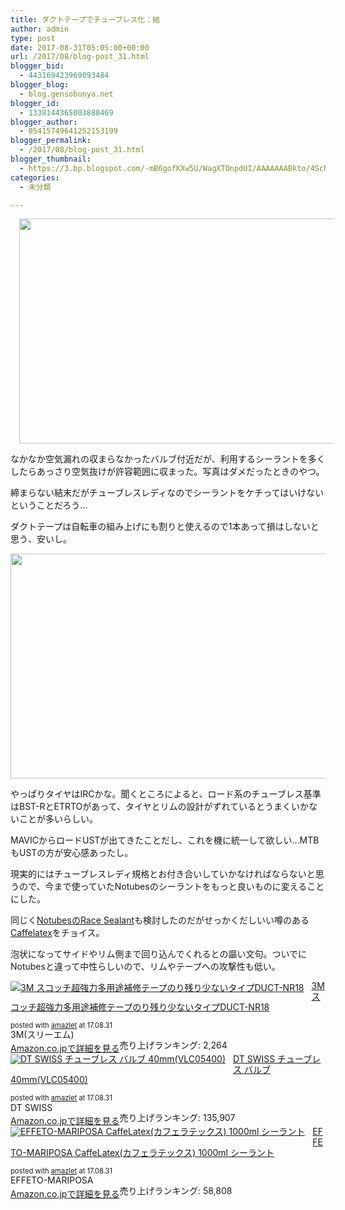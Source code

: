 ```yaml
---
title: ダクトテープでチューブレス化：結
author: admin
type: post
date: 2017-08-31T05:05:00+00:00
url: /2017/08/blog-post_31.html
blogger_bid:
  - 443169423969093484
blogger_blog:
  - blog.gensobunya.net
blogger_id:
  - 1338144365003888469
blogger_author:
  - 05415749641252153199
blogger_permalink:
  - /2017/08/blog-post_31.html
blogger_thumbnail:
  - https://3.bp.blogspot.com/-mB6gofKXw5U/WagXTOnpdUI/AAAAAAABkto/4ScNWcj7EdY60zLXV38PQpJQjO2R2_SugCKgBGAs/s640/DSC_7836.JPG
categories:
  - 未分類

---
```

<div class="separator" style="clear: both; text-align: center;">
  <a href="https://3.bp.blogspot.com/-mB6gofKXw5U/WagXTOnpdUI/AAAAAAABkto/4ScNWcj7EdY60zLXV38PQpJQjO2R2_SugCKgBGAs/s1600/DSC_7836.JPG" imageanchor="1" style="margin-left: 1em; margin-right: 1em;"><img border="0" data-original-height="900" data-original-width="1600" height="360" src="https://blog.gensobunya.net/wp-content/uploads/2017/08/DSC_7836.jpg" width="640" /></a>
</div>

なかなか空気漏れの収まらなかったバルブ付近だが、利用するシーラントを多くしたらあっさり空気抜けが許容範囲に収まった。写真はダメだったときのやつ。

締まらない結末だがチューブレスレディなのでシーラントをケチってはいけないということだろう…

ダクトテープは自転車の組み上げにも割りと使えるので1本あって損はしないと思う、安いし。

<div class="separator" style="clear: both; text-align: center;">
  <img border="0" data-original-height="900" data-original-width="1600" height="360" src="https://blog.gensobunya.net/wp-content/uploads/2017/08/DSC_7854.jpg" width="640" />
</div>

やっぱりタイヤはIRCかな。聞くところによると、ロード系のチューブレス基準はBST-RとETRTOがあって、タイヤとリムの設計がずれているとうまくいかないことが多いらしい。

MAVICからロードUSTが出てきたことだし、これを機に統一して欲しい…MTBもUSTの方が安心感あったし。

現実的にはチューブレスレディ規格とお付き合いしていかなければならないと思うので、今まで使っていたNotubesのシーラントをもっと良いものに変えることにした。

同じく<a href="http://amzn.to/2eshsPc" target="_blank">NotubesのRace Sealant</a>も検討したのだがせっかくだしいい噂のある<a href="http://amzn.to/2xP3z1x" target="_blank">Caffelatex</a>をチョイス。

泡状になってサイドやリム側まで回り込んでくれるとの謳い文句。ついでにNotubesと違って中性らしいので、リムやテープへの攻撃性も低い。



<div class="amazlet-box" style="margin-bottom: 0px;">
  <div class="amazlet-image" style="float: left; margin: 0px 12px 1px 0px;">
    <a href="http://www.amazon.co.jp/exec/obidos/ASIN/B002YMJKT4/gensobunya-22/ref=nosim/" name="amazletlink" target="_blank"><img alt="3M スコッチ超強力多用途補修テープのり残り少ないタイプDUCT-NR18" src="https://images-fe.ssl-images-amazon.com/images/I/51emBofmZdL._SL160_.jpg" style="border: none;" /></a>
  </div>

  <div class="amazlet-info" style="line-height: 120%; margin-bottom: 10px;">
    <div class="amazlet-name" style="line-height: 120%; margin-bottom: 10px;">
<a href="http://www.amazon.co.jp/exec/obidos/ASIN/B002YMJKT4/gensobunya-22/ref=nosim/" name="amazletlink" target="_blank">3M スコッチ超強力多用途補修テープのり残り少ないタイプDUCT-NR18</a></p>
     <div class="amazlet-powered-date" style="font-size: 80%; line-height: 120%; margin-top: 5px;">
  posted with <a href="http://www.amazlet.com/" target="_blank" title="amazlet">amazlet</a> at 17.08.31
</div>

<div class="amazlet-detail">
3M(スリーエム) <br /> 売り上げランキング: 2,264

<div class="amazlet-sub-info" style="float: left;">
<div class="amazlet-link" style="margin-top: 5px;">
  <a href="http://www.amazon.co.jp/exec/obidos/ASIN/B002YMJKT4/gensobunya-22/ref=nosim/" name="amazletlink" target="_blank">Amazon.co.jpで詳細を見る</a>
</div>

  </div>

  <div class="amazlet-footer" style="clear: left;">
  </div>
</div>



<div class="amazlet-box" style="margin-bottom: 0px;">
  <div class="amazlet-image" style="float: left; margin: 0px 12px 1px 0px;">
    <a href="http://www.amazon.co.jp/exec/obidos/ASIN/B01MRK8TB7/gensobunya-22/ref=nosim/" name="amazletlink" target="_blank"><img alt="DT SWISS チューブレス バルブ 40mm(VLC05400)" src="https://images-fe.ssl-images-amazon.com/images/I/31ZqGrKP18L._SL160_.jpg" style="border: none;" /></a>
  </div>

  <div class="amazlet-info" style="line-height: 120%; margin-bottom: 10px;">
    <div class="amazlet-name" style="line-height: 120%; margin-bottom: 10px;">
<a href="http://www.amazon.co.jp/exec/obidos/ASIN/B01MRK8TB7/gensobunya-22/ref=nosim/" name="amazletlink" target="_blank">DT SWISS チューブレス バルブ 40mm(VLC05400)</a></p>

<div class="amazlet-powered-date" style="font-size: 80%; line-height: 120%; margin-top: 5px;">
  posted with <a href="http://www.amazlet.com/" target="_blank" title="amazlet">amazlet</a> at 17.08.31
</div>


<div class="amazlet-detail">
DT SWISS <br /> 売り上げランキング: 135,907


<div class="amazlet-sub-info" style="float: left;">
<div class="amazlet-link" style="margin-top: 5px;">
  <a href="http://www.amazon.co.jp/exec/obidos/ASIN/B01MRK8TB7/gensobunya-22/ref=nosim/" name="amazletlink" target="_blank">Amazon.co.jpで詳細を見る</a>
</div>

  </div>

  <div class="amazlet-footer" style="clear: left;">
  </div>
</div>



<div class="amazlet-box" style="margin-bottom: 0px;">
  <div class="amazlet-image" style="float: left; margin: 0px 12px 1px 0px;">
    <a href="http://www.amazon.co.jp/exec/obidos/ASIN/B00OD5F95Y/gensobunya-22/ref=nosim/" name="amazletlink" target="_blank"><img alt="EFFETO-MARIPOSA CaffeLatex(カフェラテックス) 1000ml シーラント" src="https://images-fe.ssl-images-amazon.com/images/I/41ZWnUrfDGL._SL160_.jpg" style="border: none;" /></a>
  </div>

  <div class="amazlet-info" style="line-height: 120%; margin-bottom: 10px;">
    <div class="amazlet-name" style="line-height: 120%; margin-bottom: 10px;">
<a href="http://www.amazon.co.jp/exec/obidos/ASIN/B00OD5F95Y/gensobunya-22/ref=nosim/" name="amazletlink" target="_blank">EFFETO-MARIPOSA CaffeLatex(カフェラテックス) 1000ml シーラント</a></p>

<div class="amazlet-powered-date" style="font-size: 80%; line-height: 120%; margin-top: 5px;">
  posted with <a href="http://www.amazlet.com/" target="_blank" title="amazlet">amazlet</a> at 17.08.31
</div>


<div class="amazlet-detail">
EFFETO-MARIPOSA <br /> 売り上げランキング: 58,808


<div class="amazlet-sub-info" style="float: left;">
<div class="amazlet-link" style="margin-top: 5px;">
  <a href="http://www.amazon.co.jp/exec/obidos/ASIN/B00OD5F95Y/gensobunya-22/ref=nosim/" name="amazletlink" target="_blank">Amazon.co.jpで詳細を見る</a>
</div>

  </div>

  <div class="amazlet-footer" style="clear: left;">
  </div>
</div>